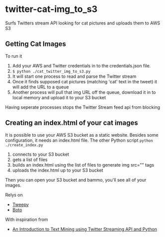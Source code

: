 # twitter-cat-img_to_s3
Surfs Twitters stream API looking for cat pictures and uploads them to AWS S3

## Getting Cat Images
To run it

1. Add your AWS and Twitter credentials in to the credentials.json file.
2. `$ python ./cat_twitter_img_to_s3.py`
3. It will start one process to read and parse the Twitter stream
4. Once it finds supposed cat pictures (matching 'cat' text in the tweet) it will add the URL to a queue
5. Another process will pull that img URL off the queue, download it in to local memory and upload it to your S3 bucket

Having seperate processes stops the Twitter Stream feed api from blocking
## Creating an index.html of your cat images

It is possible to use your AWS S3 bucket as a static website. Besides some configuration, it needs an index.html file.
The other Python script `python ./create_index.py`

1. connects to your S3 bucket
2. gets a list of files
3. builds an index.html using the list of files to generate img src="" tags
4. uploads the index.html up to your S3 bucket

Then you can open your S3 bucket and bammo, you'll see all of your images.

Relys on
- [Tweepy](https://github.com/tweepy/tweepy)
- [Boto](https://github.com/boto/boto)

With inspiration from
- [An Introduction to Text Mining using Twitter Streaming API and Python](http://adilmoujahid.com/posts/2014/07/twitter-analytics/)
